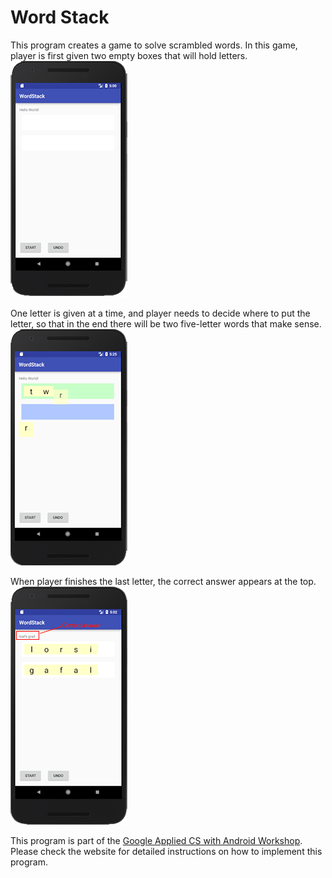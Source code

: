 # Word Stack

This program creates a game to solve scrambled words. In this game, player is first given two empty boxes that will hold letters.
<br>
![start](misc/start.png)
<br>

One letter is given at a time, and player needs to decide where to put the letter, so that in the end there will be two five-letter words that make sense.
<br>
![play](misc/play.png)
<br>

When player finishes the last letter, the correct answer appears at the top.
<br>
![finish](misc/finish.png)
<br>


This program is part of the [Google Applied CS with Android Workshop](https://appliedcsskills.withgoogle.com/unit?unit=10&lesson=12). Please check the website for detailed instructions on how to implement this program.

